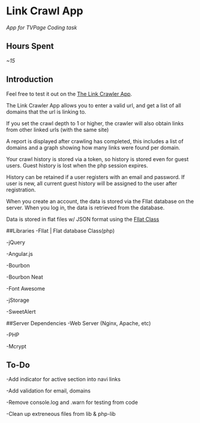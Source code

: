 Link Crawl App
=====

*App for TVPage Coding task*

## Hours Spent
*~15*

## Introduction

Feel free to test it out on the [The Link Crawler App](http://patrick.morgandigitaldevelopment.com/dev/ptpcg/tvp/). 

The Link Crawler App allows you to enter a valid url, and get a list of all domains that the url is linking to.

If you set the crawl depth to 1 or higher, the crawler will also obtain links from other linked urls (with the same site)

A report is displayed after crawling has completed, this includes a list of domains and a graph showing how many links were found per domain.

Your crawl history is stored via a token, so history is stored even for guest users. 
Guest history is lost when the php session expires.

History can be retained if a user registers with an email and password.
If user is new, all current guest history will be assigned to the user after registration. 

When you create an account, the data is stored via the Fllat database on the server.
When you log in, the data is retrieved from the database.

Data is stored in flat files w/ JSON format using the [Fllat Class](https://github.com/alfredxing/fllat/)

##Libraries
-Fllat | Flat database Class(php)

-jQuery 

-Angular.js

-Bourbon 

-Bourbon Neat

-Font Awesome

-jStorage

-SweetAlert

##Server Dependencies
-Web Server (Nginx, Apache, etc)

-PHP

-Mcrypt


## To-Do
-Add indicator for active section into navi links

-Add validation for email, domains

-Remove console.log and .warn for testing from code

-Clean up extreneous files from lib & php-lib


